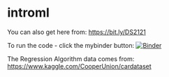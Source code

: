 # introml

You can also get here from:  https://bit.ly/DS2121

To run the code - click the mybinder button:
[![Binder](https://mybinder.org/badge_logo.svg)](https://mybinder.org/v2/gh/fenago/introml/HEAD)

The Regression Algorithm data comes from:
https://www.kaggle.com/CooperUnion/cardataset

